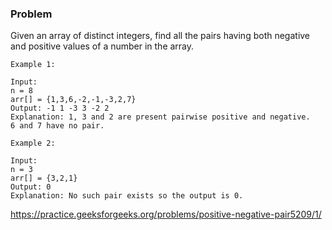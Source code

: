 ### Problem

Given an array of distinct integers, find all the pairs having both negative and positive values of a number in the array.

```
Example 1:

Input:
n = 8
arr[] = {1,3,6,-2,-1,-3,2,7}
Output: -1 1 -3 3 -2 2
Explanation: 1, 3 and 2 are present pairwise positive and negative. 
6 and 7 have no pair.
```

```
Example 2:

Input:
n = 3
arr[] = {3,2,1}
Output: 0
Explanation: No such pair exists so the output is 0.
```

https://practice.geeksforgeeks.org/problems/positive-negative-pair5209/1/